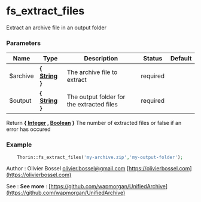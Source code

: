 # fs_extract_files

Extract an archive file in an output folder


### Parameters
Name  |  Type  |  Description  |  Status  |  Default
------------  |  ------------  |  ------------  |  ------------  |  ------------
$archive  |  **{ [String](http://php.net/manual/en/language.types.string.php) }**  |  The archive file to extract  |  required  |
$output  |  **{ [String](http://php.net/manual/en/language.types.string.php) }**  |  The output folder for the extracted files  |  required  |

Return **{ [Integer](http://php.net/manual/en/language.types.integer.php) , [Boolean](http://php.net/manual/en/language.types.boolean.php) }** The number of extracted files or false if an error has occured

### Example
```php
	Thorin::fs_extract_files('my-archive.zip','my-output-folder');
```
Author : Olivier Bossel [olivier.bossel@gmail.com](mailto:olivier.bossel@gmail.com) [https://olivierbossel.com](https://olivierbossel.com)

See : **See more** : [https://github.com/wapmorgan/UnifiedArchive](https://github.com/wapmorgan/UnifiedArchive)